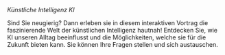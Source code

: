 *Künstliche Intelligenz KI*

Sind Sie neugierig? Dann erleben sie in diesem interaktiven Vortrag die faszinierende Welt der künstlichen Intelligenz hautnah! Entdecken Sie, wie KI unseren Alltag beeinflusst und die Möglichkeiten, welche sie für die Zukunft bieten kann. Sie können Ihre Fragen stellen und sich austauschen.
